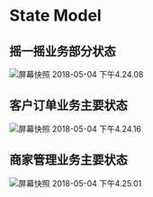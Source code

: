 # State Model

## 摇一摇业务部分状态
![屏幕快照 2018-05-04 下午4.24.08](media/14269478334488/%E5%B1%8F%E5%B9%95%E5%BF%AB%E7%85%A7%202018-05-04%20%E4%B8%8B%E5%8D%884.24.08.jpg)


## 客户订单业务主要状态
![屏幕快照 2018-05-04 下午4.24.16](media/14269478334488/%E5%B1%8F%E5%B9%95%E5%BF%AB%E7%85%A7%202018-05-04%20%E4%B8%8B%E5%8D%884.24.16.jpg)


## 商家管理业务主要状态

![屏幕快照 2018-05-04 下午4.25.01](media/14269478334488/%E5%B1%8F%E5%B9%95%E5%BF%AB%E7%85%A7%202018-05-04%20%E4%B8%8B%E5%8D%884.25.01.jpg)

